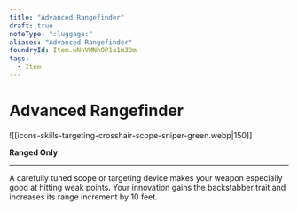 ```yaml
---
title: "Advanced Rangefinder"
draft: true
noteType: ":luggage:"
aliases: "Advanced Rangefinder"
foundryId: Item.wNnVMNhOP1a1m3Dm
tags:
  - Item
---
```


# Advanced Rangefinder
![[icons-skills-targeting-crosshair-scope-sniper-green.webp|150]]

**Ranged Only**

* * *

A carefully tuned scope or targeting device makes your weapon especially good at hitting weak points. Your innovation gains the backstabber trait and increases its range increment by 10 feet.
